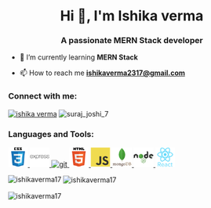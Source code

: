 <h1 align="center">Hi 👋, I'm Ishika verma</h1>
<h3 align="center">A passionate MERN Stack developer</h3>

- 🌱 I’m currently learning **MERN Stack**

- 📫 How to reach me **ishikaverma2317@gmail.com**

<h3 align="left">Connect with me:</h3>
<p align="left">
<a href="https://www.linkedin.com/in/ishikaverma2317/" target="blank"><img align="center" src="https://raw.githubusercontent.com/rahuldkjain/github-profile-readme-generator/master/src/images/icons/Social/linked-in-alt.svg" alt="ishika verma" height="30" width="40" /></a>
  <img align="center" src="https://raw.githubusercontent.com/rahuldkjain/github-profile-readme-generator/master/src/images/icons/Social/instagram.svg" alt="suraj_joshi_7" height="30" width="40" style="max-width: 100%;">
</p>

<h3 align="left">Languages and Tools:</h3>
<p align="left"> <a href="https://www.w3schools.com/css/" target="_blank" rel="noreferrer"> <img src="https://raw.githubusercontent.com/devicons/devicon/master/icons/css3/css3-original-wordmark.svg" alt="css3" width="40" height="40"/> </a> <a href="https://expressjs.com" target="_blank" rel="noreferrer"> <img src="https://raw.githubusercontent.com/devicons/devicon/master/icons/express/express-original-wordmark.svg" alt="express" width="40" height="40"/> </a> <a href="https://git-scm.com/" target="_blank" rel="noreferrer"> <img src="https://www.vectorlogo.zone/logos/git-scm/git-scm-icon.svg" alt="git" width="40" height="40"/> </a> <a href="https://www.w3.org/html/" target="_blank" rel="noreferrer"> <img src="https://raw.githubusercontent.com/devicons/devicon/master/icons/html5/html5-original-wordmark.svg" alt="html5" width="40" height="40"/> </a> <a href="https://developer.mozilla.org/en-US/docs/Web/JavaScript" target="_blank" rel="noreferrer"> <img src="https://raw.githubusercontent.com/devicons/devicon/master/icons/javascript/javascript-original.svg" alt="javascript" width="40" height="40"/> </a> <a href="https://www.mongodb.com/" target="_blank" rel="noreferrer"> <img src="https://raw.githubusercontent.com/devicons/devicon/master/icons/mongodb/mongodb-original-wordmark.svg" alt="mongodb" width="40" height="40"/> </a> <a href="https://nodejs.org" target="_blank" rel="noreferrer"> <img src="https://raw.githubusercontent.com/devicons/devicon/master/icons/nodejs/nodejs-original-wordmark.svg" alt="nodejs" width="40" height="40"/> </a> <a href="https://reactjs.org/" target="_blank" rel="noreferrer"> <img src="https://raw.githubusercontent.com/devicons/devicon/master/icons/react/react-original-wordmark.svg" alt="react" width="40" height="40"/> </a> </p>

<p><img align="left" src="https://github-readme-stats.vercel.app/api/top-langs?username=ishikaverma17&show_icons=true&locale=en&layout=compact" alt="ishikaverma17" /></p>

<p>&nbsp;<img align="center" src="https://github-readme-stats.vercel.app/api?username=ishikaverma17&show_icons=true&locale=en" alt="ishikaverma17" /></p>

<p><img align="center" src="https://github-readme-streak-stats.herokuapp.com/?user=ishikaverma17&" alt="ishikaverma17" /></p>
